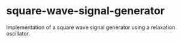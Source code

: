 # square-wave-signal-generator
Implementation of a square wave signal generator using a relaxation oscillator.
